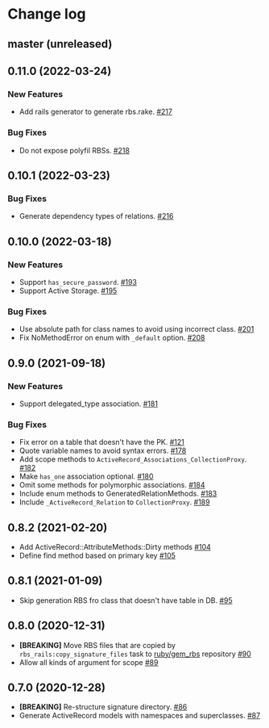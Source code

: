 # Change log

## master (unreleased)

## 0.11.0 (2022-03-24)

### New Features

* Add rails generator to generate rbs.rake. [#217](https://github.com/pocke/rbs_rails/pull/217)

### Bug Fixes

* Do not expose polyfil RBSs. [#218](https://github.com/pocke/rbs_rails/pull/218)

## 0.10.1 (2022-03-23)

### Bug Fixes

* Generate dependency types of relations. [#216](https://github.com/pocke/rbs_rails/pull/216)

## 0.10.0 (2022-03-18)

### New Features

* Support `has_secure_password`. [#193](https://github.com/pocke/rbs_rails/pull/193)
* Support Active Storage. [#195](https://github.com/pocke/rbs_rails/pull/195)

### Bug Fixes

* Use absolute path for class names to avoid using incorrect class. [#201](https://github.com/pocke/rbs_rails/pull/201)
* Fix NoMethodError on enum with `_default` option. [#208](https://github.com/pocke/rbs_rails/pull/208)

## 0.9.0 (2021-09-18)

### New Features

* Support delegated_type association. [#181](https://github.com/pocke/rbs_rails/pull/181)

### Bug Fixes

* Fix error on a table that doesn't have the PK. [#121](https://github.com/pocke/rbs_rails/pull/121)
* Quote variable names to avoid syntax errors. [#178](https://github.com/pocke/rbs_rails/pull/178)
* Add scope methods to `ActiveRecord_Associations_CollectionProxy`. [#182](https://github.com/pocke/rbs_rails/pull/182)
* Make `has_one` association optional. [#180](https://github.com/pocke/rbs_rails/pull/180)
* Omit some methods for polymorphic associations. [#184](https://github.com/pocke/rbs_rails/pull/184)
* Include enum methods to GeneratedRelationMethods. [#183](https://github.com/pocke/rbs_rails/pull/183)
* Include `_ActiveRecord_Relation` to `CollectionProxy`. [#189](https://github.com/pocke/rbs_rails/pull/189)

## 0.8.2 (2021-02-20)

*  Add ActiveRecord::AttributeMethods::Dirty methods [#104](https://github.com/pocke/rbs_rails/pull/104)
*  Define find method based on primary key [#105](https://github.com/pocke/rbs_rails/pull/105)

## 0.8.1 (2021-01-09)

* Skip generation RBS fro class that doesn't have table in DB. [#95](https://github.com/pocke/rbs_rails/pull/95)

## 0.8.0 (2020-12-31)

* **[BREAKING]** Move RBS files that are copied by `rbs_rails:copy_signature_files` task to [ruby/gem_rbs](https://github.com/ruby/gem_rbs) repository [#90](https://github.com/pocke/rbs_rails/pull/90)
* Allow all kinds of argument for scope [#89](https://github.com/pocke/rbs_rails/pull/89)

## 0.7.0 (2020-12-28)

* **[BREAKING]** Re-structure signature directory. [#86](https://github.com/pocke/rbs_rails/pull/86)
* Generate ActiveRecord models with namespaces and superclasses. [#87](https://github.com/pocke/rbs_rails/pull/87)

